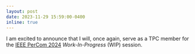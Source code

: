 ```yaml
---
layout: post
date: 2023-11-29 15:59:00-0400
inline: true
---
```


I am excited to announce that I will, once again, serve as a TPC member for the [IEEE PerCom 2024](https://www.percom.org/work-in-progress-wip-session/) *Work-In-Progress* (WIP) session.
